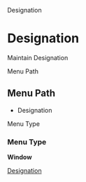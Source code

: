 
Designation
# Designation


Maintain Designation

Menu Path
## Menu Path



- Designation

Menu Type
### Menu Type

**Window**


[Designation](../../functional-guide/window/window-designation.md)